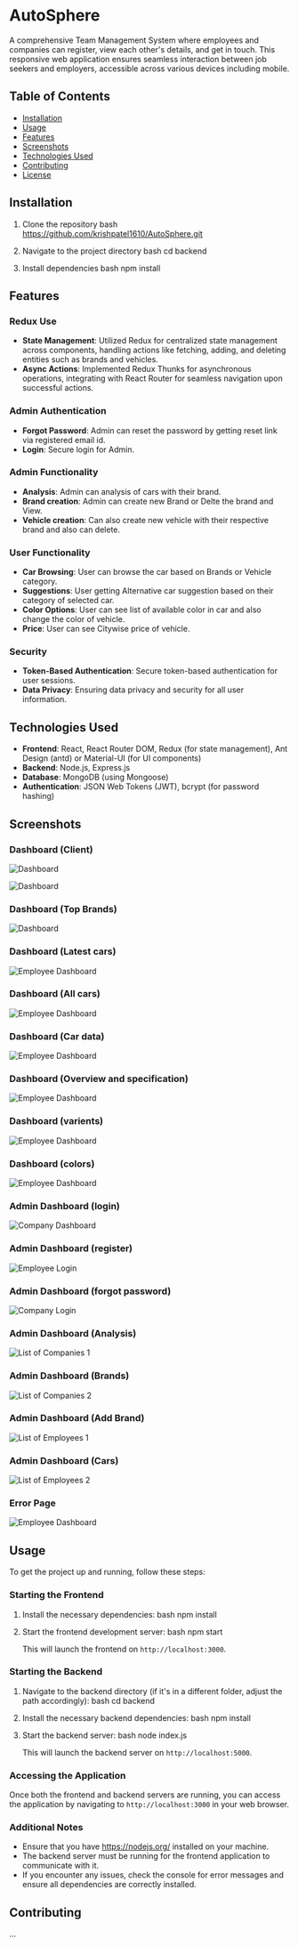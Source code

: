 # AutoSphere
A comprehensive Team Management System where employees and companies can register, view each other's details, and get in touch. This responsive web application ensures seamless interaction between job seekers and employers, accessible across various devices including mobile.

## Table of Contents
- [Installation](#installation)
- [Usage](#usage)
- [Features](#features)
- [Screenshots](#screenshots)
- [Technologies Used](#technologies-used)
- [Contributing](#contributing)
- [License](#license)

## Installation
1. Clone the repository
    bash
    https://github.com/krishpatel1610/AutoSphere.git
    
2. Navigate to the project directory
    bash
    cd backend
    
3. Install dependencies
    bash
    npm install
    

## Features

### Redux Use
- **State Management**:  Utilized Redux for centralized state management across components, handling actions like fetching, adding, and deleting entities such as brands and vehicles. 
- **Async Actions**:  Implemented Redux Thunks for asynchronous operations, integrating with React Router for seamless navigation upon successful actions.


### Admin Authentication
- **Forgot Password**: Admin can reset the password  by getting reset link via registered email id. 
- **Login**: Secure login for Admin.

### Admin Functionality
- **Analysis**: Admin can analysis of cars with their brand.
- **Brand creation**: Admin can create new Brand or Delte the brand and View.
- **Vehicle creation**: Can also create new vehicle with their respective brand and also can delete.

### User Functionality
- **Car Browsing**: User can browse the car based on Brands or Vehicle category.
- **Suggestions**: User getting Alternative car suggestion based on their category of selected car.
- **Color Options**: User can see list of available color in car and also change the color of vehicle.
- **Price**: User can see Citywise price of vehicle.

### Security
- **Token-Based Authentication**: Secure token-based authentication for user sessions.
- **Data Privacy**: Ensuring data privacy and security for all user information.

## Technologies Used

- **Frontend**:  React, React Router DOM, Redux (for state management), Ant Design (antd) or Material-UI (for UI components)
- **Backend**: Node.js, Express.js
- **Database**: MongoDB (using Mongoose)
- **Authentication**: JSON Web Tokens (JWT), bcrypt (for password hashing)


## Screenshots

### Dashboard (Client)
![Dashboard](./screen_shorts/dashboard.png)

![Dashboard](./screen_shorts/dashboard_navbar.png)

### Dashboard (Top Brands) 
![Dashboard](./screen_shorts/dashboard_navbar.png)

### Dashboard (Latest cars) 
![Employee Dashboard](./screen_shorts/dashboard_navbar.png)

### Dashboard (All cars) 
![Employee Dashboard](./screen_shorts/dashboard_navbar.png)

### Dashboard (Car data) 
![Employee Dashboard](./screen_shorts/dashboard_navbar.png)

### Dashboard (Overview and specification) 
![Employee Dashboard](./screen_shorts/dashboard_navbar.png)

### Dashboard (varients) 
![Employee Dashboard](./screen_shorts/dashboard_navbar.png)

### Dashboard (colors) 
![Employee Dashboard](./screen_shorts/dashboard_navbar.png)

### Admin Dashboard (login)
![Company Dashboard](./screen_shorts/dashboard_navbar.png)

### Admin Dashboard (register)
![Employee Login](./screen_shorts/dashboard_navbar.png)

### Admin Dashboard (forgot password)
![Company Login](./screen_shorts/dashboard_navbar.png)

### Admin Dashboard (Analysis)
![List of Companies 1](./screen_shorts/dashboard_navbar.png)

### Admin Dashboard (Brands)
![List of Companies 2](./screen_shorts/dashboard_navbar.png)

### Admin Dashboard (Add Brand)
![List of Employees 1](./screen_shorts/dashboard_navbar.png)

### Admin Dashboard (Cars)
![List of Employees 2](./screen_shorts/dashboard_navbar.png)

### Error Page
![Employee Dashboard](./screen_shorts/dashboard_navbar.png)

## Usage

To get the project up and running, follow these steps:

### Starting the Frontend


1. Install the necessary dependencies:
    bash
    npm install
    

2. Start the frontend development server:
    bash
    npm start
    
    This will launch the frontend on `http://localhost:3000`.

### Starting the Backend

1. Navigate to the backend directory (if it's in a different folder, adjust the path accordingly):
    bash
    cd backend
    

2. Install the necessary backend dependencies:
    bash
    npm install
    

3. Start the backend server:
    bash
    node index.js
    
    This will launch the backend server on `http://localhost:5000`.

### Accessing the Application

Once both the frontend and backend servers are running, you can access the application by navigating to `http://localhost:3000` in your web browser.

### Additional Notes

- Ensure that you have https://nodejs.org/ installed on your machine.
- The backend server must be running for the frontend application to communicate with it.
- If you encounter any issues, check the console for error messages and ensure all dependencies are correctly installed.


## Contributing
...
